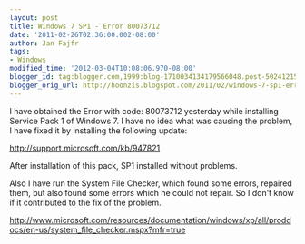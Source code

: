 ```yaml
---
layout: post
title: Windows 7 SP1 - Error 80073712
date: '2011-02-26T02:36:00.002-08:00'
author: Jan Fajfr
tags:
- Windows
modified_time: '2012-03-04T10:08:06.970-08:00'
blogger_id: tag:blogger.com,1999:blog-1710034134179566048.post-5024121576149556892
blogger_orig_url: http://hoonzis.blogspot.com/2011/02/windows-7-sp1-error-80073712.html
---
```

I have obtained the Error with code: 80073712 yesterday while installing
Service Pack 1 of Windows 7. I have no idea what was causing the
problem, I have fixed it by installing the following update:

<http://support.microsoft.com/kb/947821>

After installation of this pack, SP1 installed without problems.

Also I have run the System File Checker, which found some errors,
repaired them, but also found some errors which he could not repair. So
I don't know if it contributed to the fix of the problem.

<http://www.microsoft.com/resources/documentation/windows/xp/all/proddocs/en-us/system_file_checker.mspx?mfr=true>
